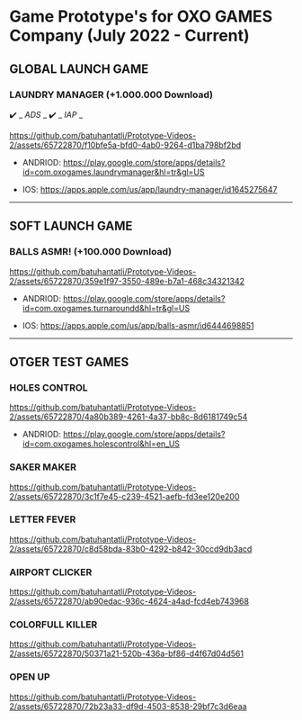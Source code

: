 <h1>Game Prototype's for OXO GAMES Company (July 2022 - Current)</h1>

## __GLOBAL LAUNCH GAME__

### LAUNDRY MANAGER (+1.000.000 Download)

:heavy_check_mark: _ _ADS_ _
:heavy_check_mark: _ _IAP_ _

https://github.com/batuhantatli/Prototype-Videos-2/assets/65722870/f10bfe5a-bfd0-4ab0-9264-d1ba798bf2bd

- ANDRIOD: https://play.google.com/store/apps/details?id=com.oxogames.laundrymanager&hl=tr&gl=US 
  
- IOS: https://apps.apple.com/us/app/laundry-manager/id1645275647 

---

## __SOFT LAUNCH GAME__

### BALLS ASMR! (+100.000 Download)

https://github.com/batuhantatli/Prototype-Videos-2/assets/65722870/359e1f97-3550-489e-b7a1-468c34321342

- ANDRIOD: https://play.google.com/store/apps/details?id=com.oxogames.turnaroundd&hl=tr&gl=US
  
- IOS: https://apps.apple.com/us/app/balls-asmr/id6444698851

---

## __OTGER TEST GAMES__

### HOLES CONTROL

https://github.com/batuhantatli/Prototype-Videos-2/assets/65722870/4a80b389-4261-4a37-bb8c-8d6181749c54

- ANDRIOD: https://play.google.com/store/apps/details?id=com.oxogames.holescontrol&hl=en_US

### SAKER MAKER

https://github.com/batuhantatli/Prototype-Videos-2/assets/65722870/3c1f7e45-c239-4521-aefb-fd3ee120e200


### LETTER FEVER

https://github.com/batuhantatli/Prototype-Videos-2/assets/65722870/c8d58bda-83b0-4292-b842-30ccd9db3acd


### AIRPORT CLICKER

https://github.com/batuhantatli/Prototype-Videos-2/assets/65722870/ab90edac-936c-4624-a4ad-fcd4eb743968


### COLORFULL KILLER

https://github.com/batuhantatli/Prototype-Videos-2/assets/65722870/50371a21-520b-436a-bf86-d4f67d04d561


### OPEN UP

https://github.com/batuhantatli/Prototype-Videos-2/assets/65722870/72b23a33-df9d-4503-8538-29bf7c3d6eaa

